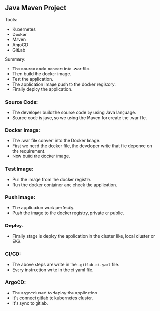 ## Java Maven Project


Tools:

+ Kubernetes
+ Docker
+ Maven
+ ArgoCD
+ GitLab


Summary:
+ The source code convert into .war file.
+ Then build the docker image.
+ Test the application.
+ The application image push to the docker registory.
+ Finally deploy the application.


### Source Code:

+ The developer build the source code by using Java language.
+ Source code is jave, so we using the Maven for create the .war file.


### Docker Image:

+ The .war file convert into the Docker Image.
+ First we need the docker file, the developer write that file depence on the requirement.
+ Now build the docker image.


### Test Image:

+ Pull the image from the docker registry.
+ Run the docker container and check the application.


### Push Image:

+ The application work perfectly.
+ Push the image to the docker registry, private or public.


### Deploy:

+ Finally stage is deploy the application in the cluster like, local cluster or EKS.


### CI/CD:

+ The above steps are write in the `.gitlab-ci.yaml` file.
+ Every instruction write in the ci yaml file.


### ArgoCD:

+ The argocd used to deploy the application.
+ It's connect gitlab to kubernetes cluster.
+ It's sync to gitlab.
